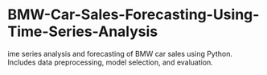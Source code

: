 # BMW-Car-Sales-Forecasting-Using-Time-Series-Analysis
ime series analysis and forecasting of BMW car sales using Python. Includes data preprocessing, model selection, and evaluation.
